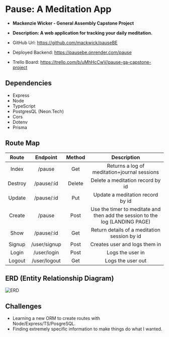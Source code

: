 # Pause: A Meditation App

- **Mackenzie Wicker - General Assembly Capstone Project**
- **Description: A web application for tracking your daily meditation.**

- GitHub Url: https://github.com/mackwick/pauseBE
- Deployed Backend: https://pausebe.onrender.com/pause
- Trello Board: https://trello.com/b/uMhHcCwV/pause-ga-capstone-project

## Dependencies

- Express
- Node
- TypeScript
- PostgresQL (Neon.Tech)
- Cors
- Dotenv
- Prisma

## Route Map

|  Route  |   Endpoint   | Method |                                 Description                                  |
| :-----: | :----------: | :----: | :--------------------------------------------------------------------------: |
|  Index  |    /pause    |  Get   |                 Returns a log of meditation+journal sessions                 |
| Destroy |  /pause/:id  | Delete |                       Delete a meditation record by id                       |
| Update  |  /pause/:id  |  Put   |                       Update a meditation record by id                       |
| Create  |    /pause    |  Post  | Use the timer to meditate and then add the session to the log (LANDING PAGE) |
|  Show   |  /pause/:id  |  Get   |                 Return details of a meditation session by id                 |
| Signup  | /user/signup |  Post  |                        Creates user and logs them in                         |
|  Login  | /user/login  |  Post  |                               Logs the user in                               |
| Logout  | /user/logout |  Get   |                              Logs the user out                               |

## ERD (Entity Relationship Diagram)

![ERD](https://i.imgur.com/9zXINv9.jpeg)

## Challenges

- Learning a new ORM to create routes with Node/Express/TS/PosgreSQL.
- Finding extremely specific information to make things do what I wanted.
